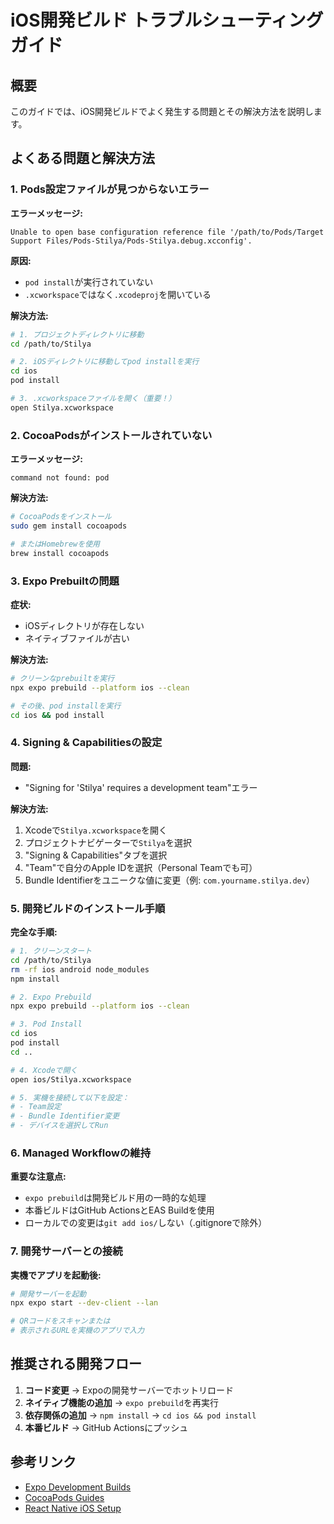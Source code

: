 # iOS開発ビルド トラブルシューティングガイド

## 概要

このガイドでは、iOS開発ビルドでよく発生する問題とその解決方法を説明します。

## よくある問題と解決方法

### 1. Pods設定ファイルが見つからないエラー

**エラーメッセージ:**
```
Unable to open base configuration reference file '/path/to/Pods/Target Support Files/Pods-Stilya/Pods-Stilya.debug.xcconfig'.
```

**原因:**
- `pod install`が実行されていない
- `.xcworkspace`ではなく`.xcodeproj`を開いている

**解決方法:**
```bash
# 1. プロジェクトディレクトリに移動
cd /path/to/Stilya

# 2. iOSディレクトリに移動してpod installを実行
cd ios
pod install

# 3. .xcworkspaceファイルを開く（重要！）
open Stilya.xcworkspace
```

### 2. CocoaPodsがインストールされていない

**エラーメッセージ:**
```
command not found: pod
```

**解決方法:**
```bash
# CocoaPodsをインストール
sudo gem install cocoapods

# またはHomebrewを使用
brew install cocoapods
```

### 3. Expo Prebuiltの問題

**症状:**
- iOSディレクトリが存在しない
- ネイティブファイルが古い

**解決方法:**
```bash
# クリーンなprebuiltを実行
npx expo prebuild --platform ios --clean

# その後、pod installを実行
cd ios && pod install
```

### 4. Signing & Capabilitiesの設定

**問題:**
- "Signing for 'Stilya' requires a development team"エラー

**解決方法:**
1. Xcodeで`Stilya.xcworkspace`を開く
2. プロジェクトナビゲーターで`Stilya`を選択
3. "Signing & Capabilities"タブを選択
4. "Team"で自分のApple IDを選択（Personal Teamでも可）
5. Bundle Identifierをユニークな値に変更（例: `com.yourname.stilya.dev`）

### 5. 開発ビルドのインストール手順

**完全な手順:**
```bash
# 1. クリーンスタート
cd /path/to/Stilya
rm -rf ios android node_modules
npm install

# 2. Expo Prebuild
npx expo prebuild --platform ios --clean

# 3. Pod Install
cd ios
pod install
cd ..

# 4. Xcodeで開く
open ios/Stilya.xcworkspace

# 5. 実機を接続して以下を設定：
# - Team設定
# - Bundle Identifier変更
# - デバイスを選択してRun
```

### 6. Managed Workflowの維持

**重要な注意点:**
- `expo prebuild`は開発ビルド用の一時的な処理
- 本番ビルドはGitHub ActionsとEAS Buildを使用
- ローカルでの変更は`git add ios/`しない（.gitignoreで除外）

### 7. 開発サーバーとの接続

**実機でアプリを起動後:**
```bash
# 開発サーバーを起動
npx expo start --dev-client --lan

# QRコードをスキャンまたは
# 表示されるURLを実機のアプリで入力
```

## 推奨される開発フロー

1. **コード変更** → Expoの開発サーバーでホットリロード
2. **ネイティブ機能の追加** → `expo prebuild`を再実行
3. **依存関係の追加** → `npm install` → `cd ios && pod install`
4. **本番ビルド** → GitHub Actionsにプッシュ

## 参考リンク

- [Expo Development Builds](https://docs.expo.dev/develop/development-builds/introduction/)
- [CocoaPods Guides](https://guides.cocoapods.org/)
- [React Native iOS Setup](https://reactnative.dev/docs/environment-setup?platform=ios)
